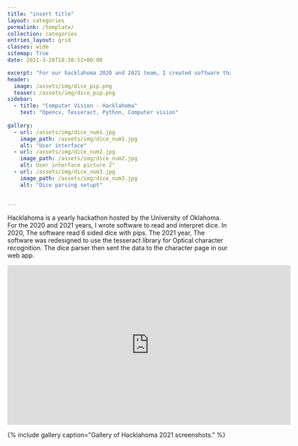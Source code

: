 ```yaml
---
title: "insert title"
layout: categories
permalink: /template/
collection: categories
entries_layout: grid
classes: wide
sitemap: True
date: 2021-3-26T18:38:52+00:00

excerpt: "For our hacklahoma 2020 and 2021 team, I created software that reads dice and processes the data."
header:
  image: /assets/img/dice_pip.png
  teaser: /assets/img/dice_pip.png
sidebar:
  - title: "Computer Vision - Hacklahoma"
    text: "Opencv, Tesseract, Python, Computer vision"
    
gallery:
  - url: /assets/img/dice_num1.jpg
    image_path: /assets/img/dice_num1.jpg
    alt: "User interface"
  - url: /assets/img/dice_num2.jpg
    image_path: /assets/img/dice_num2.jpg
    alt: User interface picture 2" 
  - url: /assets/img/dice_num3.jpg
    image_path: /assets/img/dice_num3.jpg
    alt: "Dice parsing setupt"

	
---
```


Hacklahoma is a yearly hackathon hosted by the University of Oklahoma. For the 2020 and 2021 years, I wrote software to read and interpret dice. In 2020, The software read 6 sided dice with pips. The 2021 year, The software was redesigned to use the tesseract library for Optical character recognition. The dice parser then sent the data to the character page in our web app.

<iframe width="640" height="360" src="https://www.youtube.com/embed/-TkoiPPEGek" title="YouTube video player" frameborder="0" allow="accelerometer; autoplay; clipboard-write; encrypted-media; gyroscope; picture-in-picture" allowfullscreen></iframe>


{% include gallery caption="Gallery of Hacklahoma 2021 screenshots." %}